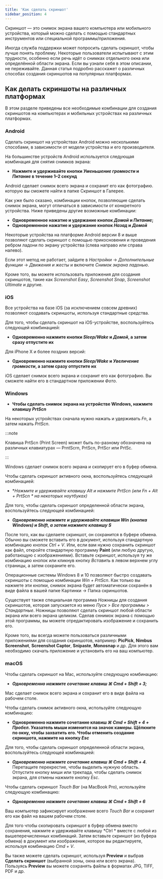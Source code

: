 ```yaml
---
title: 'Как сделать скриншот'
sidebar_position: 4
---
```


Скриншот — это снимок экрана вашего компьютера или мобильного устройства, который можно сделать с помощью стандартных инструментов или специальной программы/приложения.

Иногда служба поддержки может попросить сделать скриншот, чтобы лучше понять проблему. Некоторые пользователи испытывают с этим трудности, особенно если речь идёт о снимках отдельного окна или определённой области экрана. Если вы узнали себя в этом описании, не переживайте. Данная статья подробно расскажет о различных способах создания скриншотов на популярных платформах.

## Как делать скриншоты на различных платформах

В этом разделе приведены все необходимые комбинации для создания скриншотов на компьютерах и мобильных устройствах на различных платформах.

### Android

Сделать скриншот на устройствах Android можно несколькими способами, в зависимости от модели устройства и его производителя.

На большинстве устройств Android используется следующая комбинация для снятия снимков экрана:

- **Нажмите и удерживайте кнопки *Уменьшение громкости* и *Питание* в течение 1–2 секунд**

Android сделает снимок всего экрана и сохранит его как фотографию. которую вы сможете найти в папке Скриншот в Галерее.

Как уже было сказано, комбинации кнопок, позволяющие сделать снимок экрана, могут отличаться в зависимости от конкретного устройства. Ниже приведены другие возможные комбинации:

- **Одновременное нажатие и удержание кнопок *Домой* и *Питание*;**
- **Одновременное нажатие и удержание кнопок *Назад* и *Домой***

Некоторые устройства на платформе Android версии 8 и выше позволяют сделать скриншот с помощью прикосновения и проведения ребром ладони по экрану устройства (слева направо или справа налево).

Если этот метод не работает, зайдите в *Настройки* → *Дополнительные функции* → *Движения и жесты* и включите *Снимок экрана ладонью*.

Кроме того, вы можете использовать приложения для создания скриншотов, такие как *Screenshot Easy*, *Screenshot Snap*, *Screenshot Ultimate* и другие.

### iOS

Все устройства на базе iOS (за исключением совсем древних) позволяют создавать скриншоты, используя стандартные средства.

Для того, чтобы сделать скриншот на iOS-устройстве, воспользуйтесь следующей комбинацией:

- **Одновременно нажмите кнопки *Sleep/Wake* и *Домой*, а затем сразу отпустите их**

Для iPhone X и более поздних версий:

- **Одновременно нажмите кнопки *Sleep/Wake* и *Увеличение громкости*, а затем сразу отпустите их**

iOS сделает снимок всего экрана и сохранит его как фотографию. Вы сможете найти его в стандартном приложении *Фото*.

### Windows

- **Чтобы сделать снимок экрана на устройстве Windows, нажмите клавишу *PrtScn***

На некоторых устройствах сначала нужно нажать и удерживать *Fn*, а затем нажать *PrtScn*.

:::note

Клавиша PrtScn (Print Screen) может быть по-разному обозначена на различных клавиатурах — PrntScrn, PrtScn, PrtScr или PrtSc.

:::

Windows сделает снимок всего экрана и скопирует его в буфер обмена.

Чтобы сделать скриншот активного окна, воспользуйтесь следующей комбинацией:

- **Нажмите и удерживайте клавишу *Alt* и нажмите *PrtScn* (или *Fn + Alt + PrtScn * на некоторых ноутбуках)**

Для того, чтобы сделать скриншот определенной области экрана, воспользуйтесь следующей комбинацией:

- ***Одновременно нажмите и удерживайте клавиши *Win* (кнопка Windows) и *Shift*, а затем нажмите клавишу *S****

После того, как вы сделаете скриншот, он сохранится в буфере обмена. Обычно вы сможете вставить его в документ, используя стандартную комбинацию кнопок *Ctrl + V*. Или, если вам нужно сохранить скриншот как файл, откройте стандартную программу **Paint** (или любую другую, работающую с изображениями). Вставьте скриншот, используя ту же комбинацию кнопок или кликнув кнопку *Вставить* в левом верхнем углу страницы, а затем сохраните его.

Операционные системы Windows 8 и 10 позволяют быстро создавать скриншоты с помощью комбинации *Win + PrtScn*. Как только вы нажмете эти кнопки, снимок экрана будет автоматически сохранён в виде файла в вашей папке Картинки → Папка скриншотов.

Существует также специальная программа *Ножницы* для создания скриншотов, которая запускается из меню *Пуск > Все программы > Стандартные*. Ножницы позволяют сделать скриншот любой области экрана или всего экрана целиком. Сделав сннимок экрана с помощью этой программы, вы можете отредактировать изображение и сохранить его.

Кроме того, вы всегда можете пользоваться различными приложениями для создания скриншотов, например: **PicPick**, **Nimbus Screenshot**, **Screenshot Captor**, **Snipaste**, **Monosnap** и др. Для этого вам необходимо скачать приложение и установить его на ваш компьютер.

### macOS

Чтобы сделать скриншот на Mac, используйте следующую комбинацию:

- ***Одновременно нажмите сочетание клавиш ***⌘ Cmd + Shift + 3***;***

Mac сделает снимок всего экрана и сохранит его в виде файла на рабочем столе.

Чтобы сделать снимок активного окна, используйте следующую комбинацию:

- **Одновременно нажмите сочетание клавиш *⌘ Cmd + Shift + 4 + Пробел*.  Указатель мыши изменится на значок камеры. Щёлкните по окну, чтобы захватить его. Чтобы отменить создание скриншота, нажмите на кнопку *Esc***

Для того, чтобы сделать скриншот определенной области экрана, воспользуйтесь следующей комбинацией:

- ***Одновременно нажмите сочетание клавиш ***⌘ Cmd + Shift + 4******. Перетащите перекрестие, чтобы выделить нужную область. Отпустите кнопку миши или трекпада, чтобы сделать снимок экрана, для отмены нажмите кнопку *Esc*.

Чтобы сделать скриншот *Touch Bar* (на MacBook Pro), используйте следующую комбинацию:

- ***Одновременно нажмите сочетание клавиш ***⌘ Cmd + Shift + 6******

Ваш компьютер зафиксирует изображение всего *Touch Bar* и сохранит его как файл на вашем рабочем столе.

Для того чтобы скопировать скриншот в буфер обмена вместо сохранения, нажмите и удерживайте клавишу *Ctrl * вместе с любой из вышеперечисленных комбинаций. Затем вставьте скриншот (из буфера обмена) в документ или изображение, которое вы редактируете, используя комбинацию *Cmd + V*.

Вы также можете сделать скриншот, используя **Preview** и выбрав **Сделать скриншот** (выбранной зоны, окна или всего экрана). Пользуясь **Preview** вы можете сохранять файлы в форматах JPG, TIFF, PDF и др.
